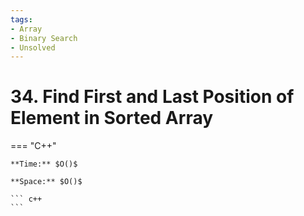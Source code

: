 ```yaml
---
tags:
- Array
- Binary Search
- Unsolved
---
```



# 34. Find First and Last Position of Element in Sorted Array

=== "C++"

    **Time:** $O()$

    **Space:** $O()$

    ``` c++
    ```